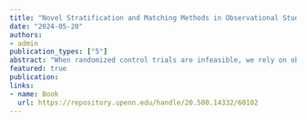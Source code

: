 ```yaml
---
title: "Novel Stratification and Matching Methods in Observational Studies"
date: "2024-05-20"
authors: 
- admin
publication_types: ["5"]
abstract: "When randomized control trials are infeasible, we rely on observational studies to determine causal effects of treatments. The control and treated groups in observational studies are not immediately comparable due to selection bias. This thesis presents new stratification and matching methods that can be used to select subsets or weighted versions of the groups that are comparable based on measured covariates. The first method, natural stratification, is presented in Chapters 2 and 3. This method stratifies based on several important covariates and then discards some control units such that there is the same ratio of treated to control units within each stratum and the remaining units are comparable in terms of all measured covariates. Chapter 2 compares the risk of stillbirth in older mothers to that in younger mothers. Chapter 3 compares the risk of central or peripheral nervous system side effects when using fluoroquinolones to treat sinus infections as opposed to azithromycin or amoxicillin. The second method, optimal refinement of strata, is presented in Chapter 4. This method looks at existing stratifications, such as those based on the propensity score, and splits each stratum into two refined strata with improved covariate balance, addressing any residual differences between the control and treated groups in the original stratification without discarding any units. This is illustrated with a reanalysis of whether right heart catheterization, an invasive technique used to guide treatment for critically ill patients, is harmful. The final method, triples matching, is presented in Chapter 5, which looks at whether playing high school football increases the risk of cognitive decline in old age. Either two controls and one treated unit or two treated units and one control are matched together based on covariate values. It is a simple design, with just two weights, that has desirable properties in terms of feasibility, ability to balance covariates, and insensitivity to unmeasured biases. A discussion of the benefits of each of the new methods is in Chapter 6."
featured: true
publication: 
links: 
- name: Book
  url: https://repository.upenn.edu/handle/20.500.14332/60102
---
```



